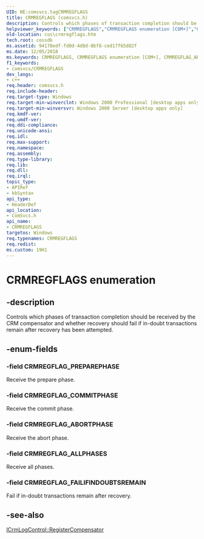 ```yaml
---
UID: NE:comsvcs.tagCRMREGFLAGS
title: CRMREGFLAGS (comsvcs.h)
description: Controls which phases of transaction completion should be received by the CRM compensator and whether recovery should fail if in-doubt transactions remain after recovery has been attempted.helpviewer_keywords: ["CRMREGFLAGS","CRMREGFLAGS enumeration [COM+]","CRMREGFLAG_ABORTPHASE","CRMREGFLAG_ALLPHASES","CRMREGFLAG_COMMITPHASE","CRMREGFLAG_FAILIFINDOUBTSREMAIN","CRMREGFLAG_PREPAREPHASE","_cos_CRMREGFLAGS","comsvcs/CRMREGFLAGS","comsvcs/CRMREGFLAG_ABORTPHASE","comsvcs/CRMREGFLAG_ALLPHASES","comsvcs/CRMREGFLAG_COMMITPHASE","comsvcs/CRMREGFLAG_FAILIFINDOUBTSREMAIN","comsvcs/CRMREGFLAG_PREPAREPHASE","cos.crmregflags"]
old-location: cos\crmregflags.htm
tech.root: cossdk
ms.assetid: 94178edf-fd0d-4d8d-8bf8-ced17f65d82f
ms.date: 12/05/2018
ms.keywords: CRMREGFLAGS, CRMREGFLAGS enumeration [COM+], CRMREGFLAG_ABORTPHASE, CRMREGFLAG_ALLPHASES, CRMREGFLAG_COMMITPHASE, CRMREGFLAG_FAILIFINDOUBTSREMAIN, CRMREGFLAG_PREPAREPHASE, _cos_CRMREGFLAGS, comsvcs/CRMREGFLAGS, comsvcs/CRMREGFLAG_ABORTPHASE, comsvcs/CRMREGFLAG_ALLPHASES, comsvcs/CRMREGFLAG_COMMITPHASE, comsvcs/CRMREGFLAG_FAILIFINDOUBTSREMAIN, comsvcs/CRMREGFLAG_PREPAREPHASE, cos.crmregflags
f1_keywords:
- comsvcs/CRMREGFLAGS
dev_langs:
- c++
req.header: comsvcs.h
req.include-header: 
req.target-type: Windows
req.target-min-winverclnt: Windows 2000 Professional [desktop apps only]
req.target-min-winversvr: Windows 2000 Server [desktop apps only]
req.kmdf-ver: 
req.umdf-ver: 
req.ddi-compliance: 
req.unicode-ansi: 
req.idl: 
req.max-support: 
req.namespace: 
req.assembly: 
req.type-library: 
req.lib: 
req.dll: 
req.irql: 
topic_type:
- APIRef
- kbSyntax
api_type:
- HeaderDef
api_location:
- ComSvcs.h
api_name:
- CRMREGFLAGS
targetos: Windows
req.typenames: CRMREGFLAGS
req.redist: 
ms.custom: 19H1
---
```


# CRMREGFLAGS enumeration


## -description


Controls which phases of transaction completion should be received by the CRM compensator and whether recovery should fail if in-doubt transactions remain after recovery has been attempted.


## -enum-fields




### -field CRMREGFLAG_PREPAREPHASE

Receive the prepare phase.


### -field CRMREGFLAG_COMMITPHASE

Receive the commit phase.


### -field CRMREGFLAG_ABORTPHASE

Receive the abort phase.


### -field CRMREGFLAG_ALLPHASES

Receive all phases.


### -field CRMREGFLAG_FAILIFINDOUBTSREMAIN

Fail if in-doubt transactions remain after recovery.


## -see-also




<a href="https://docs.microsoft.com/windows/desktop/api/comsvcs/nf-comsvcs-icrmlogcontrol-registercompensator">ICrmLogControl::RegisterCompensator</a>
 

 

